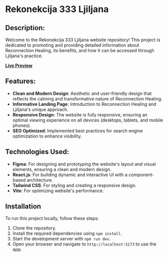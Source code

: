 # Rekonekcija 333 Ljiljana

## Description:

Welcome to the Rekonekcija 333 Ljiljana website repository! This project is dedicated to promoting and providing detailed information about Reconnection Healing, its benefits, and how it can be accessed through Ljiljana's practice.

**[Live Preview](https://rekonekcija333ljiljana.com/)**

## Features:

- **Clean and Modern Design**: Aesthetic and user-friendly design that reflects the calming and transformative nature of Reconnection Healing.
- **Informative Landing Page**: Introduction to Reconnection Healing and Ljiljana's unique approach.
- **Responsive Design**: The website is fully responsive, ensuring an optimal viewing experience on all devices (desktops, tablets, and mobile phones).
- **SEO Optimized**: Implemented best practices for search engine optimization to enhance visibility.

## Technologies Used:

- **Figma**: For designing and prototyping the website's layout and visual elements, ensuring a clean and modern design.
- **React.js**: For building dynamic and interactive UI with a component-based architecture.
- **Tailwind CSS**: For styling and creating a responsive design.
- **Vite**: For optimizing website's performance.

## Installation

To run this project locally, follow these steps:

1. Clone the repository.
2. Install the required dependencies using `npm install`.
3. Start the development server with `npm run dev`.
4. Open your browser and navigate to `http://localhost:5173` to use the app.

